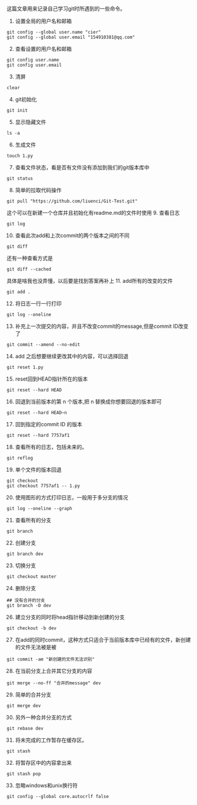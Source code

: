 这篇文章用来记录自己学习git时所遇到的一些命令。
1. 设置全局的用户名和邮箱
```git
git config --global user.name "cier"
git config --global user.email "154910381@qq.com"
```
2. 查看设置的用户名和邮箱
```git
git config user.name
git config user.email
```
3. 清屏
```git
clear
```
4. git初始化
```git
git init
```
5. 显示隐藏文件
```git
ls -a
```
6. 生成文件
```git
touch 1.py
```
7. 查看文件状态，看是否有文件没有添加到我们的git版本库中
```git
git status
```
8. 简单的拉取代码操作
```git
git pull "https://github.com/liuenci/Git-Test.git"
```
这个可以在新建一个仓库并且初始化有readme.md的文件时使用
9. 查看日志
```git
git log
```
10. 查看此次add和上次commit的两个版本之间的不同
```git
git diff
```
还有一种查看方式是
```
git diff --cached
```
具体是啥我也没弄懂，以后要是找到答案再补上
11. add所有的改变的文件
```
git add .
```
12. 将日志一行一行打印
```
git log --oneline
```
13. 补充上一次提交的内容，并且不改变commit的message,但是commit ID改变了
```
git commit --amend --no-edit
```
14. add 之后想要继续更改其中的内容，可以选择回退
```
git reset 1.py
```
15. reset回到HEAD指针所在的版本
```
git reset --hard HEAD
```
16. 回退到当前版本的第 n 个版本,把 n 替换成你想要回退的版本即可
```
git reset --hard HEAD~n
```
17. 回到指定的commit ID 的版本
```
git reset --hard 7757af1
```
18. 查看所有的日志，包括未来的。
```
git reflog
```
19. 单个文件的版本回退
```
git checkout
git checkout 7757af1 -- 1.py
```
20. 使用图形的方式打印日志，一般用于多分支的情况
```
git log --oneline --graph
```
21. 查看所有的分支
```
git branch
```
22. 创建分支
```
git branch dev
```
23. 切换分支
```
git checkout master
```
24. 删除分支
```
## 没有合并的分支
git branch -D dev
```
26. 建立分支的同时将head指针移动到新创建的分支
```
git checkout -b dev
```
27. 在add的同时commit，这种方式只适合于当前版本库中已经有的文件，新创建的文件无法被是被
```
git commit -am "新创建的文件无法识别"
```
28. 在当前分支上合并其它分支的内容
```
git merge --no-ff "合并的message" dev
```
29. 简单的合并分支
```
git merge dev
```
30. 另外一种合并分支的方式
```
git rebase dev
```
31. 将未完成的工作暂存在缓存区。
```
git stash
```
32. 将暂存区中的内容拿出来
```
git stash pop
```
33. 忽略windows和unix换行符
```
git config --global core.autocrlf false
```
